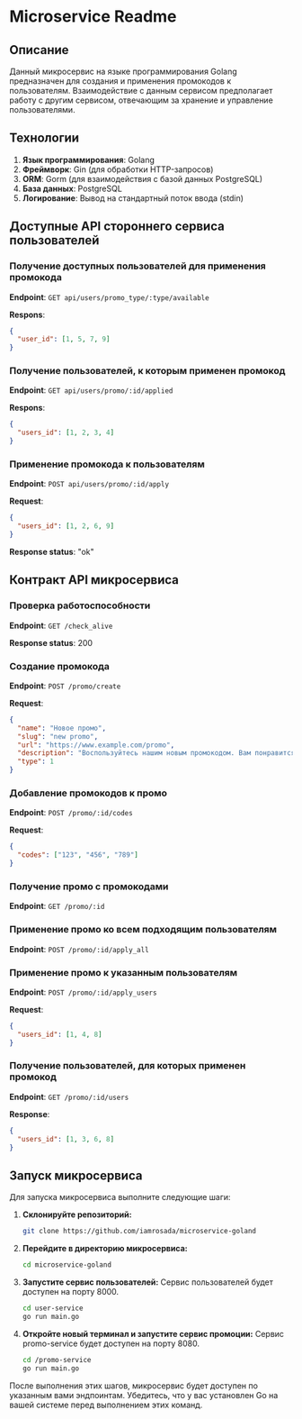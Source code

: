# Microservice Readme

## Описание

Данный микросервис на языке программирования Golang предназначен для создания и применения промокодов к пользователям. Взаимодействие с данным сервисом предполагает работу с другим сервисом, отвечающим за хранение и управление пользователями.

## Технологии

1. **Язык программирования**: Golang
2. **Фреймворк**: Gin (для обработки HTTP-запросов)
3. **ORM**: Gorm (для взаимодействия с базой данных PostgreSQL)
4. **База данных**: PostgreSQL
5. **Логирование**: Вывод на стандартный поток ввода (stdin)

## Доступные API стороннего сервиса пользователей

### Получение доступных пользователей для применения промокода

**Endpoint**: `GET api/users/promo_type/:type/available`

**Respons**:

```json
{
  "user_id": [1, 5, 7, 9]
}
```

### Получение пользователей, к которым применен промокод

**Endpoint**: `GET api/users/promo/:id/applied`

**Respons**:

```json
{
  "users_id": [1, 2, 3, 4]
}
```

### Применение промокода к пользователям

**Endpoint**: `POST api/users/promo/:id/apply`

**Request**:

```json
{
  "users_id": [1, 2, 6, 9]
}
```

**Response status**: "ok"

## Контракт API микросервиса

### Проверка работоспособности

**Endpoint**: `GET /check_alive`

**Response status**: 200

### Создание промокода

**Endpoint**: `POST /promo/create`

**Request**:

```json
{
  "name": "Новое промо",
  "slug": "new promo",
  "url": "https://www.example.com/promo",
  "description": "Воспользуйтесь нашим новым промокодом. Вам понравится.",
  "type": 1
}
```

### Добавление промокодов к промо

**Endpoint**: `POST /promo/:id/codes`

**Request**:

```json
{
  "codes": ["123", "456", "789"]
}
```

### Получение промо с промокодами

**Endpoint**: `GET /promo/:id`

### Применение промо ко всем подходящим пользователям

**Endpoint**: `POST /promo/:id/apply_all`

### Применение промо к указанным пользователям

**Endpoint**: `POST /promo/:id/apply_users`

**Request**:

```json
{
  "users_id": [1, 4, 8]
}
```

### Получение пользователей, для которых применен промокод

**Endpoint**: `GET /promo/:id/users`

**Response**:

```json
{
  "users_id": [1, 3, 6, 8]
}
```

## Запуск микросервиса

Для запуска микросервиса выполните следующие шаги:

1. **Склонируйте репозиторий:**

   ```bash
   git clone https://github.com/iamrosada/microservice-goland
   ```

2. **Перейдите в директорию микросервиса:**

   ```bash
   cd microservice-goland
   ```

3. **Запустите сервис пользователей:**
   Сервис пользователей будет доступен на порту 8000.

   ```bash
   cd user-service
   go run main.go
   ```

4. **Откройте новый терминал и запустите сервис промоции:**
   Сервис promo-service будет доступен на порту 8080.

   ```bash
   cd /promo-service
   go run main.go
   ```

После выполнения этих шагов, микросервис будет доступен по указанным вами эндпоинтам. Убедитесь, что у вас установлен Go на вашей системе перед выполнением этих команд.
